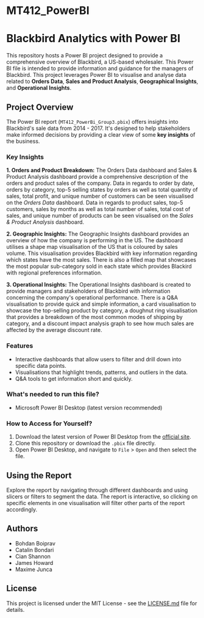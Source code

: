 # MT412_PowerBI

# Blackbird Analytics with Power BI

This repository hosts a Power BI project designed to provide a comprehensive overview of Blackbird, a US-based wholesaler. This Power BI file is intended to provide information and guidance for the managers of Blackbird. This project leverages Power BI to visualise and analyse data related to **Orders Data**, **Sales and Product Analysis**, **Geographical Insights**, and **Operational Insights**.

## Project Overview

The Power BI report (`MT412_PowerBi_Group3.pbix`) offers insights into Blackbird's sale data from 2014 - 2017. It's designed to help stakeholders make informed decisions by providing a clear view of some **key insights** of the business.

### Key Insights

**1. Orders and Product Breakdown:** The Orders Data dashboard and Sales & Product Analysis dashboard provide a comprehensive description of the orders and product sales of the company. Data in regards to order by date, orders by category, top-5 selling states by orders as well as total quantity of sales, total profit, and unique number of customers can be seen visualised on the *Orders Data* dashboard. Data in regards to product sales, top-5 customers, sales by months as well as total number of sales, total cost of sales, and unique number of products can be seen visualised on the *Sales & Product Analysis* dashboard.

**2. Geographic Insights:** The Geographic Insights dashboard provides an overview of how the company is performing in the US. The dashboard utilises a shape map visualisation of the US that is coloured by sales volume. This visualisation provides Blackbird with key information regarding which states have the most sales. There is also a filled map that showcases the most popular sub-category sold in each state which provides Blackird with regional preferences information.

**3. Operational Insights:** The Operational Insights dashboard is created to provide managers and stakeholders of Blackbird with information concerning the company's operational performance. There is a Q&A visualisation to provide quick and simple information, a card visualisation to showcase the top-selling product by category, a doughnut ring visualisation that provides a breakdown of the most common modes of shipping by category, and a discount impact analysis graph to see how much sales are affected by the average discount rate.
### Features

- Interactive dashboards that allow users to filter and drill down into specific data points.
- Visualisations that highlight trends, patterns, and outliers in the data.
- Q&A tools to get information short and quickly.

### What's needed to run this file?

- Microsoft Power BI Desktop (latest version recommended)

### How to Access for Yourself?

1. Download the latest version of Power BI Desktop from the [official site](https://powerbi.microsoft.com/en-us/desktop/).
2. Clone this repository or download the `.pbix` file directly.
3. Open Power BI Desktop, and navigate to `File` > `Open` and then select the file.

## Using the Report

Explore the report by navigating through different dashboards and using slicers or filters to segment the data. The report is interactive, so clicking on specific elements in one visualisation will filter other parts of the report accordingly.

## Authors

- Bohdan Boiprav
- Catalin Bondari
- Cian Shannon
- James Howard
- Maxime Junca

## License

This project is licensed under the MIT License - see the [LICENSE.md](LICENSE.md) file for details.
